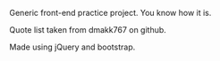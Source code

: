 Generic front-end practice project. You know how it is.

Quote list taken from dmakk767 on github.

Made using jQuery and bootstrap.
